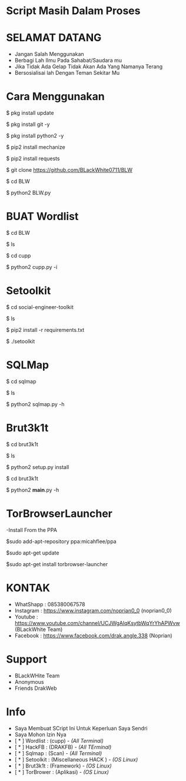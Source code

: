 #  Script Masih Dalam Proses

# SELAMAT DATANG 
- Jangan Salah Menggunakan
- Berbagi Lah Ilmu Pada Sahabat/Saudara mu
- Jika Tidak Ada Gelap Tidak Akan Ada Yang Namanya Terang
- Bersosialisai lah Dengan Teman Sekitar Mu

# Cara Menggunakan 

$ pkg install update

$ pkg install git -y

$ pkg install python2 -y

$ pip2 install mechanize

$ pip2 install requests

$ git clone https://github.com/BLackWhite0711/BLW

$ cd BLW

$ python2 BLW.py


# BUAT Wordlist

$ cd BLW

$ ls

$ cd cupp

$ python2 cupp.py -i

# Setoolkit

$ cd social-engineer-toolkit

$ ls

$ pip2 install -r requirements.txt

$ ./setoolkit

# SQLMap

$ cd sqlmap

$ ls

$ python2 sqlmap.py -h

# Brut3k1t

$ cd brut3k1t

$ ls

$ python2 setup.py install

$ cd brut3k1t

$ python2 __main__.py -h

# TorBrowserLauncher

-Install From the PPA

$sudo add-apt-repository ppa:micahflee/ppa

$sudo apt-get update

$sudo apt-get install torbrowser-launcher

# KONTAK
- WhatShapp : 085380067578
- Instagram : https://www.instagram.com/noprian0_0 (noprian0_0)
- Youtube   : https://www.youtube.com/channel/UCJWgAlqKsytbWqYrYhAPWvw (BLackWhite Team)
- Facebook  : https://www.facebook.com/drak.angle.338 (Noprian)

# Support
- BLackWHite Team
- Anonymous 
- Friends DrakWeb

# Info 
- Saya Membuat SCript Ini Untuk Keperluan Saya Sendri
- Saya Mohon Izin Nya
- [ * ] Wordlist  : (cupp)                -  *(All Terminal)*
- [ * ] HackFB    : (DRAKFB)              -  *(All TErminal)*
- [ * ] Sqlmap    : (Scan)                -  *(All Terminal)*
- [ * ] Setoolkit : (Miscellaneous HACK ) - *(OS Linux)*
- [ * ] Brut3k1t  : (Framework)           - *(OS Linux)*
- [ * ] TorBrower : (Aplikasi)            - *(OS Linux)* 
